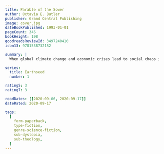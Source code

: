 ```yaml
---
title: Parable of the Sower
author: Octavia E. Butler
publisher: Grand Central Publishing
image: cover.jpg
dateBookPublished: 1993-01-01
pageCount: 345
bookHeight: 198
goodreadsReviewId: 3497240410
isbn13: 9781538732182

summary: |
  When global climate change and economic crises lead to social chaos in the early 2020s, California becomes full of dangers, from pervasive water shortage to masses of vagabonds who will do anything to live to see another day. Fifteen-year-old Lauren Olamina lives inside a gated community with her preacher father, family, and neighbors, sheltered from the surrounding anarchy. In a society where any vulnerability is a risk, she suffers from hyperempathy, a debilitating sensitivity to others' pain. Precocious and clear-eyed, Lauren must make her voice heard in order to protect her loved ones from the imminent disasters her small community stubbornly ignores. But what begins as a fight for survival soon leads to something much more: the birth of a new faith…and a startling vision of human destiny.

series:
  title: Earthseed
  number: 1

rating5: 3
rating7: 3

readDates: [[2020-09-06, 2020-09-17]]
dateRated: 2020-09-17

tags:
  [
    form-paperback,
    type-fiction,
    genre-science-fiction,
    sub-dystopia,
    sub-theology,
  ]
---
```

